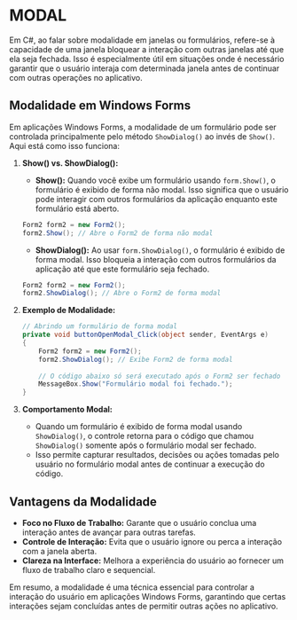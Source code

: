 # MODAL
Em C#, ao falar sobre modalidade em janelas ou formulários, refere-se à capacidade de uma janela bloquear a interação com outras janelas até que ela seja fechada. Isso é especialmente útil em situações onde é necessário garantir que o usuário interaja com determinada janela antes de continuar com outras operações no aplicativo.

## Modalidade em Windows Forms
Em aplicações Windows Forms, a modalidade de um formulário pode ser controlada principalmente pelo método `ShowDialog()` ao invés de `Show()`. Aqui está como isso funciona:

1. **Show() vs. ShowDialog():**
   - **Show():** Quando você exibe um formulário usando `form.Show()`, o formulário é exibido de forma não modal. Isso significa que o usuário pode interagir com outros formulários da aplicação enquanto este formulário está aberto.
   
   ```csharp
   Form2 form2 = new Form2();
   form2.Show(); // Abre o Form2 de forma não modal
   ```

   - **ShowDialog():** Ao usar `form.ShowDialog()`, o formulário é exibido de forma modal. Isso bloqueia a interação com outros formulários da aplicação até que este formulário seja fechado.
   
   ```csharp
   Form2 form2 = new Form2();
   form2.ShowDialog(); // Abre o Form2 de forma modal
   ```

2. **Exemplo de Modalidade:**
   ```csharp
   // Abrindo um formulário de forma modal
   private void buttonOpenModal_Click(object sender, EventArgs e)
   {
       Form2 form2 = new Form2();
       form2.ShowDialog(); // Exibe Form2 de forma modal
       
       // O código abaixo só será executado após o Form2 ser fechado
       MessageBox.Show("Formulário modal foi fechado.");
   }
   ```

3. **Comportamento Modal:**
   - Quando um formulário é exibido de forma modal usando `ShowDialog()`, o controle retorna para o código que chamou `ShowDialog()` somente após o formulário modal ser fechado.
   - Isso permite capturar resultados, decisões ou ações tomadas pelo usuário no formulário modal antes de continuar a execução do código.

## Vantagens da Modalidade
- **Foco no Fluxo de Trabalho:** Garante que o usuário conclua uma interação antes de avançar para outras tarefas.
- **Controle de Interação:** Evita que o usuário ignore ou perca a interação com a janela aberta.
- **Clareza na Interface:** Melhora a experiência do usuário ao fornecer um fluxo de trabalho claro e sequencial.

Em resumo, a modalidade é uma técnica essencial para controlar a interação do usuário em aplicações Windows Forms, garantindo que certas interações sejam concluídas antes de permitir outras ações no aplicativo.